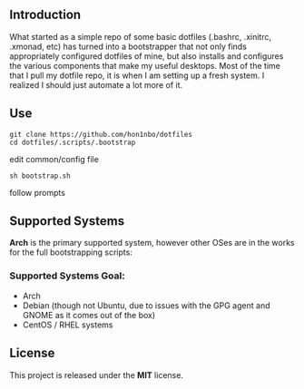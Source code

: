 ## Introduction
What started as a simple repo of some basic dotfiles (.bashrc, .xinitrc, .xmonad, etc) has turned into a bootstrapper that not 
only finds appropriately configured dotfiles of mine, but also installs and configures the various components that make my 
useful desktops.
Most of the time that I pull my dotfile repo, it is when I am setting up a fresh system. I realized I should just automate a lot 
more of it.

## Use
```
git clone https://github.com/hon1nbo/dotfiles
cd dotfiles/.scripts/.bootstrap
```
edit common/config file
```
sh bootstrap.sh
```
follow prompts


## Supported Systems
**Arch** is the primary supported system, however other OSes are in the works for the full bootstrapping scripts:
### Supported Systems Goal:
- Arch
- Debian (though not Ubuntu, due to issues with the GPG agent and GNOME as it comes out of the box)
- CentOS / RHEL systems

## License
This project is released under the **MIT** license.
